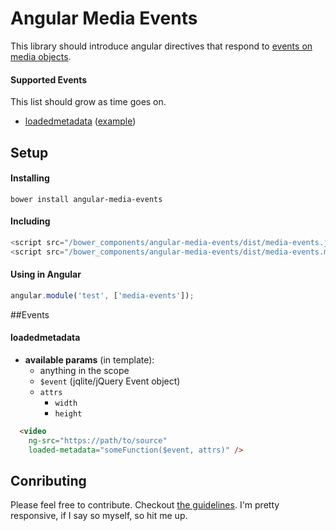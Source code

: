 # Angular Media Events

This library should introduce angular directives that respond to [events on media objects][1].

#### Supported Events

This list should grow as time goes on.

* [loadedmetadata][2] ([example][3])

## Setup

#### Installing

```
bower install angular-media-events
```

#### Including

```js
<script src="/bower_components/angular-media-events/dist/media-events.js"></script>
<script src="/bower_components/angular-media-events/dist/media-events.min.js"></script>
```

#### Using in Angular

```js
angular.module('test', ['media-events']);
```

##Events

#### loadedmetadata

* **available params** (in template):
  * anything in the scope
  * `$event` (jqlite/jQuery Event object)
  * `attrs`
    * `width`
    * `height`

```html
  <video
    ng-src="https://path/to/source"
    loaded-metadata="someFunction($event, attrs)" />
```

## Conributing

Please feel free to contribute. Checkout [the guidelines][4]. I'm pretty responsive, if I say so myself, so hit me up.

[1]: https://developer.mozilla.org/en-US/docs/Web/Guide/Events/Media_events
[2]: https://developer.mozilla.org/en-US/docs/Web/Events/loadedmetadata
[3]: #loadedmetadata
[4]: https://github.com/vernak2539/angular-media-events/blob/master/CONTRIBUTING.md
